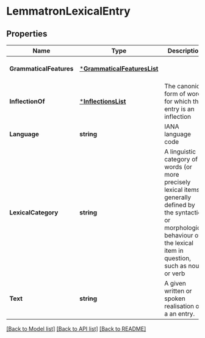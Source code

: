 # LemmatronLexicalEntry

## Properties
Name | Type | Description | Notes
------------ | ------------- | ------------- | -------------
**GrammaticalFeatures** | [***GrammaticalFeaturesList**](GrammaticalFeaturesList.md) |  | [optional] [default to null]
**InflectionOf** | [***InflectionsList**](InflectionsList.md) | The canonical form of words for which the entry is an inflection | [default to null]
**Language** | **string** | IANA language code | [default to null]
**LexicalCategory** | **string** | A linguistic category of words (or more precisely lexical items), generally defined by the syntactic or morphological behaviour of the lexical item in question, such as noun or verb | [default to null]
**Text** | **string** | A given written or spoken realisation of a an entry. | [default to null]

[[Back to Model list]](../README.md#documentation-for-models) [[Back to API list]](../README.md#documentation-for-api-endpoints) [[Back to README]](../README.md)


